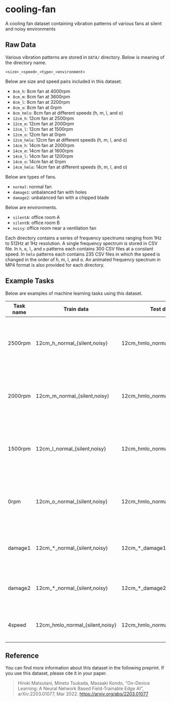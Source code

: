 # cooling-fan
A cooling fan dataset containing vibration patterns of various fans at silent and noisy environments
## Raw Data
Various vibration patterns are stored in `DATA/` directory. Below is meaning of the directory name.
~~~
<size>_<speed>_<type>_<environment>
~~~
Below are size and speed pairs included in this dataset.
- `8cm_h`: 8cm fan at 4000rpm
- `8cm_m`: 8cm fan at 3600rpm
- `8cm_l`: 8cm fan at 3200rpm
- `8cm_o`: 8cm fan at 0rpm
- `8cm_hmlo`: 8cm fan at different speeds (h, m, l, and o)
- `12cm_h`: 12cm fan at 2500rpm
- `12cm_m`: 12cm fan at 2000rpm
- `12cm_l`: 12cm fan at 1500rpm
- `12cm_o`: 12cm fan at 0rpm
- `12cm_hmlo`: 12cm fan at different speeds (h, m, l, and o)
- `14cm_h`: 14cm fan at 2000rpm
- `14cm_m`: 14cm fan at 1600rpm
- `14cm_l`: 14cm fan at 1200rpm
- `14cm_o`: 14cm fan at 0rpm
- `14cm_hmlo`: 14cm fan at different speeds (h, m, l, and o)

Below are types of fans.
- `normal`: normal fan
- `damage1`: unbalanced fan with holes
- `damage2`: unbalanced fan with a chipped blade

Below are environments.
- `silentA`: office room A
- `silentB`: office room B
- `noisy`: office room near a ventilation fan

Each directory contains a series of frequency spectrums ranging from 1Hz to 512Hz at 1Hz resolution. A single frequency spectrum is stored in CSV file. In `h`, `m`, `l`, and `o` patterns each contains 300 CSV files at a constant speed. In `hmlo` patterns each contains 235 CSV files in which the speed is changed in the order of h, m, l, and o. An animated frequency spectrum in MP4 format is also provided for each directory.

## Example Tasks
Below are examples of machine learning tasks using this dataset.

| Task name | Train data | Test data | Description |
| ---- | ---- | ---- | ---- |
| 2500rpm | 12cm_h_normal_{silent,noisy} | 12cm_hmlo_normal_{silent,noisy} | A task to detect different fan speeds other than 2500rpm at a given environment |
| 2000rpm | 12cm_m_normal_{silent,noisy} | 12cm_hmlo_normal_{silent,noisy} | A task to detect different fan speeds other than 2000rpm at a given environment |
| 1500rpm | 12cm_l_normal_{silent,noisy} | 12cm_hmlo_normal_{silent,noisy} | A task to detect different fan speeds other than 1500rpm at a given environment |
| 0rpm    | 12cm_o_normal_{silent,noisy} | 12cm_hmlo_normal_{silent,noisy} | A task to detect different fan speeds other than 0rpm at a given environment |
| damage1 | 12cm_\*\_normal_{silent,noisy} | 12cm_\*\_damage1_{silent,noisy} | A task to detect damaged fan at a given environment |
| damage2 | 12cm_\*\_normal_{silent,noisy} | 12cm_\*\_damage2_{silent,noisy} | A task to detect damaged fan at a given environment |
| 4speed | 12cm_hmlo_normal_{silent,noisy} | 12cm_hmlo_normal_{silent,noisy} | A task to classify four speeds at a given environment |

## Reference
You can find more information about this dataset in the following preprint. If you use this dataset, please cite it in your paper.
> Hiroki Matsutani, Mineto Tsukada, Masaaki Kondo, "On-Device Learning: A Neural Network Based Field-Trainable Edge AI", arXiv:2203.01077, Mar 2022. https://arxiv.org/abs/2203.01077
